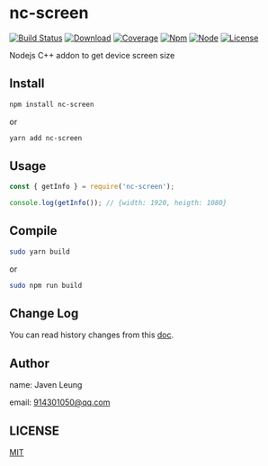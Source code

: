 # nc-screen

[![Build Status](https://img.shields.io/badge/build-passing-brightgreen)](https://github.com/avennn/nc-screen)
[![Download](https://img.shields.io/npm/dw/nc-screen)](https://www.npmjs.com/package/nc-screen)
[![Coverage](https://img.shields.io/badge/coverage-100%25-brightgreen)](https://github.com/avennn/nc-screen)
[![Npm](https://img.shields.io/npm/v/nc-screen)](https://github.com/avennn/nc-screen)
[![Node](https://img.shields.io/node/v/nc-screen)](./package.json)
[![License](https://img.shields.io/npm/l/nc-screen)](./LICENSE)

Nodejs C++ addon to get device screen size

## Install

```sh
npm install nc-screen
```

or

```sh
yarn add nc-screen
```

## Usage

```js
const { getInfo } = require('nc-screen');

console.log(getInfo()); // {width: 1920, heigth: 1080}
```

## Compile

```sh
sudo yarn build
```

or

```sh
sudo npm run build
```

## Change Log

You can read history changes from this [doc](./CHANGELOG.md).

## Author

name: Javen Leung

email: 914301050@qq.com

## LICENSE

[MIT](./LICENSE)
